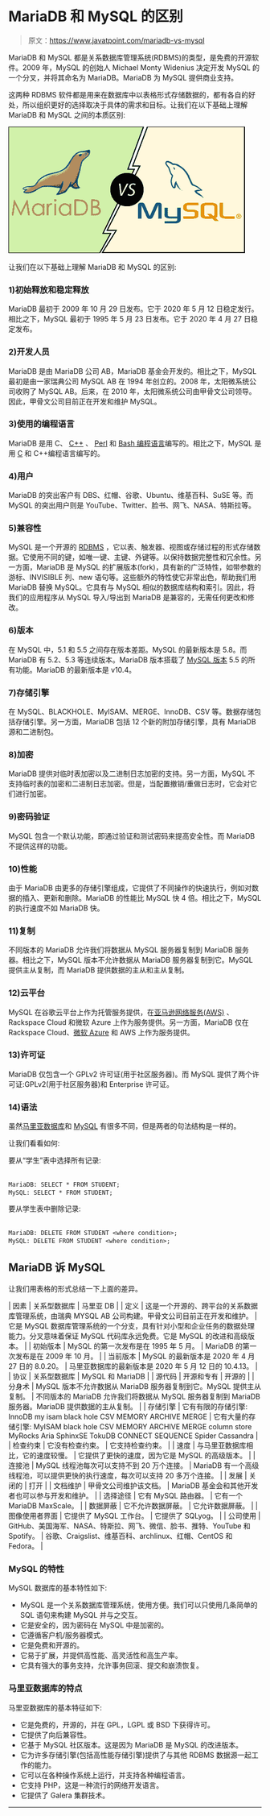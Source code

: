 # MariaDB 和 MySQL 的区别

> 原文：<https://www.javatpoint.com/mariadb-vs-mysql>

MariaDB 和 MySQL 都是关系数据库管理系统(RDBMS)的类型，是免费的开源软件。2009 年，MySQL 的创始人 Michael Monty Widenius 决定开发 MySQL 的一个分叉，并将其命名为 MariaDB。MariaDB 为 MySQL 提供商业支持。

这两种 RDBMS 软件都是用来在数据库中以表格形式存储数据的，都有各自的好处，所以组织更好的选择取决于具体的需求和目标。让我们在以下基础上理解 MariaDB 和 MySQL 之间的本质区别:

![MariaDB vs MySQL](img/788445846e1291749a1bb506c7d1708b.png)

让我们在以下基础上理解 MariaDB 和 MySQL 的区别:

### 1)初始释放和稳定释放

MariaDB 最初于 2009 年 10 月 29 日发布。它于 2020 年 5 月 12 日稳定发行。相比之下，MySQL 最初于 1995 年 5 月 23 日发布。它于 2020 年 4 月 27 日稳定发布。

### 2)开发人员

MariaDB 是由 MariaDB 公司 AB，MariaDB 基金会开发的。相比之下，MySQL 最初是由一家瑞典公司 MySQL AB 在 1994 年创立的。2008 年，太阳微系统公司收购了 MySQL AB。后来，在 2010 年，太阳微系统公司由甲骨文公司领导。因此，甲骨文公司目前正在开发和维护 MySQL。

### 3)使用的编程语言

MariaDB 是用 C、 [C++](https://www.javatpoint.com/cpp-tutorial) 、 [Perl](https://www.javatpoint.com/perl-tutorial) 和 [Bash 编程语言](https://www.javatpoint.com/bash)编写的。相比之下，MySQL 是用 [C](https://www.javatpoint.com/c-programming-language-tutorial) 和 C++编程语言编写的。

### 4)用户

MariaDB 的突出客户有 DBS、红帽、谷歌、Ubuntu、维基百科、SuSE 等。而 MySQL 的突出用户则是 YouTube、Twitter、脸书、网飞、NASA、特斯拉等。

### 5)兼容性

MySQL 是一个开源的 [RDBMS](https://www.javatpoint.com/what-is-rdbms) ，它以表、触发器、视图或存储过程的形式存储数据。它使用不同的键，如唯一键、主键、外键等。以保持数据完整性和冗余性。另一方面，MariaDB 是 MySQL 的扩展版本(fork)，具有新的广泛特性，如带参数的游标、INVISIBLE 列、new 语句等。这些额外的特性使它非常出色，帮助我们用 MariaDB 替换 MySQL。它具有与 MySQL 相似的数据库结构和索引。因此，将我们的应用程序从 MySQL 导入/导出到 MariaDB 是兼容的，无需任何更改和修改。

### 6)版本

在 MySQL 中，5.1 和 5.5 之间存在版本差距。MySQL 的最新版本是 5.8。而 MariaDB 有 5.2、5.3 等连续版本。MariaDB 版本搭载了 [MySQL 版本](https://www.javatpoint.com/mysql-versions) 5.5 的所有功能。MariaDB 的最新版本是 v10.4。

### 7)存储引擎

在 MySQL、BLACKHOLE、MyISAM、MERGE、InnoDB、CSV 等。数据存储包括存储引擎。另一方面，MariaDB 包括 12 个新的附加存储引擎，具有 MariaDB 源和二进制包。

### 8)加密

MariaDB 提供对临时表加密以及二进制日志加密的支持。另一方面，MySQL 不支持临时表的加密和二进制日志加密。但是，当配置撤销/重做日志时，它会对它们进行加密。

### 9)密码验证

MySQL 包含一个默认功能，即通过验证和测试密码来提高安全性。而 MariaDB 不提供这样的功能。

### 10)性能

由于 MariaDB 由更多的存储引擎组成，它提供了不同操作的快速执行，例如对数据的插入、更新和删除。MariaDB 的性能比 MySQL 快 4 倍。相比之下，MySQL 的执行速度不如 MariaDB 快。

### 11)复制

不同版本的 MariaDB 允许我们将数据从 MySQL 服务器复制到 MariaDB 服务器。相比之下，MySQL 版本不允许数据从 MariaDB 服务器复制到它。MySQL 提供主从复制，而 MariaDB 提供数据的主从和主从复制。

### 12)云平台

MySQL 在谷歌云平台上作为托管服务提供，在[亚马逊网络服务(AWS)](https://www.javatpoint.com/aws-tutorial) 、Rackspace Cloud 和微软 Azure 上作为服务提供。另一方面，MariaDB 仅在 Rackspace Cloud、[微软 Azure](https://www.javatpoint.com/microsoft-azure) 和 AWS 上作为服务提供。

### 13)许可证

MariaDB 仅包含一个 GPLv2 许可证(用于社区服务器)。而 MySQL 提供了两个许可证:GPLv2(用于社区服务器)和 Enterprise 许可证。

### 14)语法

虽然[马里亚数据库](https://www.javatpoint.com/mariadb-tutorial)和 [MySQL](https://www.javatpoint.com/mysql-tutorial) 有很多不同，但是两者的句法结构是一样的。

让我们看看如何:

要从“学生”表中选择所有记录:

```

MariaDB: SELECT * FROM STUDENT;
MySQL: SELECT * FROM STUDENT;

```

要从学生表中删除记录:

```

MariaDB: DELETE FROM STUDENT <where condition>;
MySQL: DELETE FROM STUDENT <where condition>;

```

## MariaDB 诉 MySQL

让我们用表格的形式总结一下上面的差异。

| 因素 | 关系型数据库 | 马里亚 DB |
| 定义 | 这是一个开源的、跨平台的关系数据库管理系统，由瑞典 MYSQL AB 公司构建。甲骨文公司目前正在开发和维护。 | 它是 MySQL 数据库管理系统的一个分支，具有针对小型和企业任务的数据处理能力。分叉意味着保证 MySQL 代码库永远免费。它是 MySQL 的改进和高级版本。 |
| 初始版本 | MySQL 的第一次发布是在 1995 年 5 月。 | MariaDB 的第一次发布是在 2009 年 10 月。 |
| 当前版本 | MySQL 的最新版本是 2020 年 4 月 27 日的 8.0.20。 | 马里亚数据库的最新版本是 2020 年 5 月 12 日的 10.4.13。 |
| 协议 | 关系型数据库 | MySQL 和 MariaDB |
| 源代码 | 开源和专有 | 开源的 |
| 分身术 | MySQL 版本不允许数据从 MariaDB 服务器复制到它。MySQL 提供主从复制。 | 不同版本的 MariaDB 允许我们将数据从 MySQL 服务器复制到 MariaDB 服务器。MariaDB 提供数据的主从复制。 |
| 存储引擎 | 它有有限的存储引擎:
InnoDB
my isam
black hole
CSV
MEMORY
ARCHIVE
MERGE | 它有大量的存储引擎:
MyISAM
black hole
CSV
MEMORY
ARCHIVE
MERGE
column store
MyRocks
Aria
SphinxSE
TokuDB
CONNECT
SEQUENCE
Spider
Cassandra |
| 检查约束 | 它没有检查约束。 | 它支持检查约束。 |
| 速度 | 与马里亚数据库相比，它的速度较慢。 | 它提供了更快的速度，因为它是 MySQL 的高级版本。 |
| 连接池 | MySQL 线程池每次可以支持不到 20 万个连接。 | MariaDB 有一个高级线程池，可以提供更快的执行速度，每次可以支持 20 多万个连接。 |
| 发展 | 关闭的 | 打开 |
| 文档维护 | 甲骨文公司维护该文档。 | MariaDB 基金会和其他开发者也可以参与开发和维护。 |
| 选择途径 | 它有 MySQL 路由器。 | 它有一个 MariaDB MaxScale。 |
| 数据屏蔽 | 它不允许数据屏蔽。 | 它允许数据屏蔽。 |
| 图像使用者界面 | 它提供了 MySQL 工作台。 | 它提供了 SQLyog。 |
| 公司使用 | GitHub、美国海军、NASA、特斯拉、网飞、微信、脸书、推特、YouTube 和 Spotify。 | 谷歌、Craigslist、维基百科、archlinux、红帽、CentOS 和 Fedora。 |

### MySQL 的特性

MySQL 数据库的基本特性如下:

*   MySQL 是一个关系数据库管理系统，使用方便。我们可以只使用几条简单的 SQL 语句来构建 MySQL 并与之交互。
*   它是安全的，因为密码在 MySQL 中是加密的。
*   它遵循客户机/服务器模式。
*   它是免费和开源的。
*   它易于扩展，并提供高性能、高灵活性和高生产率。
*   它具有强大的事务支持，允许事务回滚、提交和崩溃恢复。

### 马里亚数据库的特点

马里亚数据库的基本特征如下:

*   它是免费的，开源的，并在 GPL，LGPL 或 BSD 下获得许可。
*   它提供了向后兼容性。
*   它基于 MySQL 社区版本。这是因为 MariaDB 是 MySQL 的改进版本。
*   它为许多存储引擎(包括高性能存储引擎)提供了与其他 RDBMS 数据源一起工作的能力。
*   它可以在各种操作系统上运行，并支持各种编程语言。
*   它支持 PHP，这是一种流行的网络开发语言。
*   它提供了 Galera 集群技术。

* * *